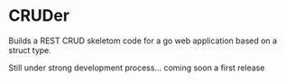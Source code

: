 # CRUDer
Builds a REST CRUD skeletom code for a go web application based on a struct type.


Still under strong development process... coming soon a first release
